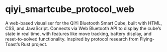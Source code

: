 # qiyi_smartcube_protocol_web
A web-based visualiser for the QiYi Bluetooth Smart Cube, built with HTML, CSS, and JavaScript. Connects via Web Bluetooth API to display the cube’s state in real time, with features like move tracking, battery display, and reset-to-solved functionality. Inspired by protocol research from Flying-Toast’s Rust project.
